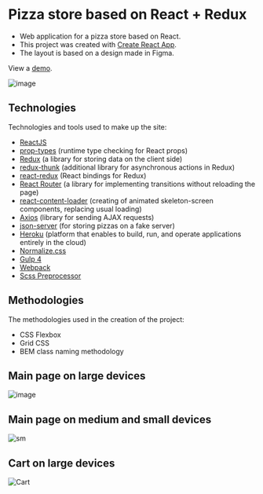 # Pizza store based on React + Redux

* Web application for a pizza store based on React.
* This project was created with [Create React App](https://github.com/facebook/create-react-app).
* The layout is based on a design made in Figma.

View a [demo](https://pizza-shop-on-react.herokuapp.com).

![image](https://user-images.githubusercontent.com/54866075/134236442-85d87bd5-4a65-419f-b9b0-9d1235fe5db6.png)

## Technologies

Technologies and tools used to make up the site:

* [ReactJS](https://ru.reactjs.org)
* [prop-types](https://github.com/facebook/prop-types) (runtime type checking for React props)
* [Redux](https://redux.js.org) (a library for storing data on the client side)
* [redux-thunk](https://github.com/reduxjs/redux-thunk) (additional library for asynchronous actions in Redux)
* [react-redux](https://github.com/reduxjs/react-redux) (React bindings for Redux)
* [React Router](https://reactrouter.com) (a library for implementing transitions without reloading the page)
* [react-content-loader](https://skeletonreact.com) (creating of animated skeleton-screen components, replacing usual loading)
* [Axios](https://github.com/axios/axios) (library for sending AJAX requests)
* [json-server](https://github.com/typicode/json-server) (for storing pizzas on a fake server)
* [Heroku](https://www.heroku.com) (platform that enables to build, run, and operate applications entirely in the cloud)
* [Normalize.css](https://necolas.github.io/normalize.css/)
* [Gulp 4](https://gulpjs.com)
* [Webpack](https://webpack.js.org)
* [Scss Preprocessor](https://sass-scss.ru)

## Methodologies

The methodologies used in the creation of the project:

* CSS Flexbox
* Grid CSS
* BEM class naming methodology

## Main page on large devices

![image](https://user-images.githubusercontent.com/54866075/136592765-114671c9-1e77-4b6c-9bd7-179845d52080.png)

## Main page on medium and small devices

![sm](https://user-images.githubusercontent.com/54866075/136596852-fc68c8f4-d362-44f6-88c5-afcd8fcd9ccd.png)

## Cart on large devices

![Cart](https://user-images.githubusercontent.com/54866075/136597193-bf8d84c6-15c2-488c-9a40-ddc3b6a57654.png)
